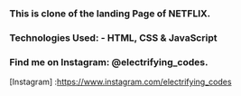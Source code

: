### This is clone of the landing Page of NETFLIX.

### Technologies Used: - HTML, CSS & JavaScript

### Find me on Instagram: @electrifying_codes.

[Instagram] :https://www.instagram.com/electrifying_codes
